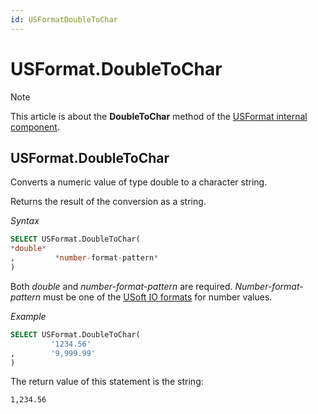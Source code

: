 ```yaml
---
id: USFormatDoubleToChar
---
```


# USFormat.DoubleToChar



> [!NOTE]
> This article is about the **DoubleToChar** method of the [USFormat internal component](/docs/Extensions/USFormat%20internal%20component).

## **USFormat.DoubleToChar**

Converts a numeric value of type double to a character string.

Returns the result of the conversion as a string.

*Syntax*

```sql
SELECT USFormat.DoubleToChar(
*double*
,         *number-format-pattern*
)
```

Both *double* and *number-format-pattern* are required. *Number-format-pattern* must be one of the [USoft IO formats](/docs/Modeller%20and%20Rules%20Engine/Domains/IO%20formats.md) for number values.

*Example*

```sql
SELECT USFormat.DoubleToChar(
         '1234.56'
,        '9,999.99'
)
```

The return value of this statement is the string:

```
1,234.56
```

 